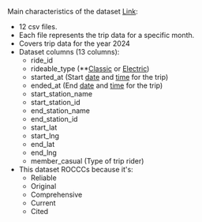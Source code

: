 Main characteristics of the dataset [Link](https://divvy-tripdata.s3.amazonaws.com/index.html):
* 12 csv files.
* Each file represents the trip data for a specific month.
* Covers trip data for the year 2024
* Dataset columns (13 columns):
	* ride_id
	* rideable_type (**<u>Classic</u> or <u>Electric</u>)
	* started_at (Start <u>date</u> and <u>time</u> for the trip)
	* ended_at (End <u>date</u> and <u>time</u> for the trip)
	* start_station_name
	* start_station_id
	* end_station_name
	* end_station_id
	* start_lat
	* start_lng
	* end_lat
	* end_lng
	* member_casual (Type of trip rider)
* This dataset ROCCCs because it's:
	* Reliable
	* Original
	* Comprehensive
	* Current
	* Cited